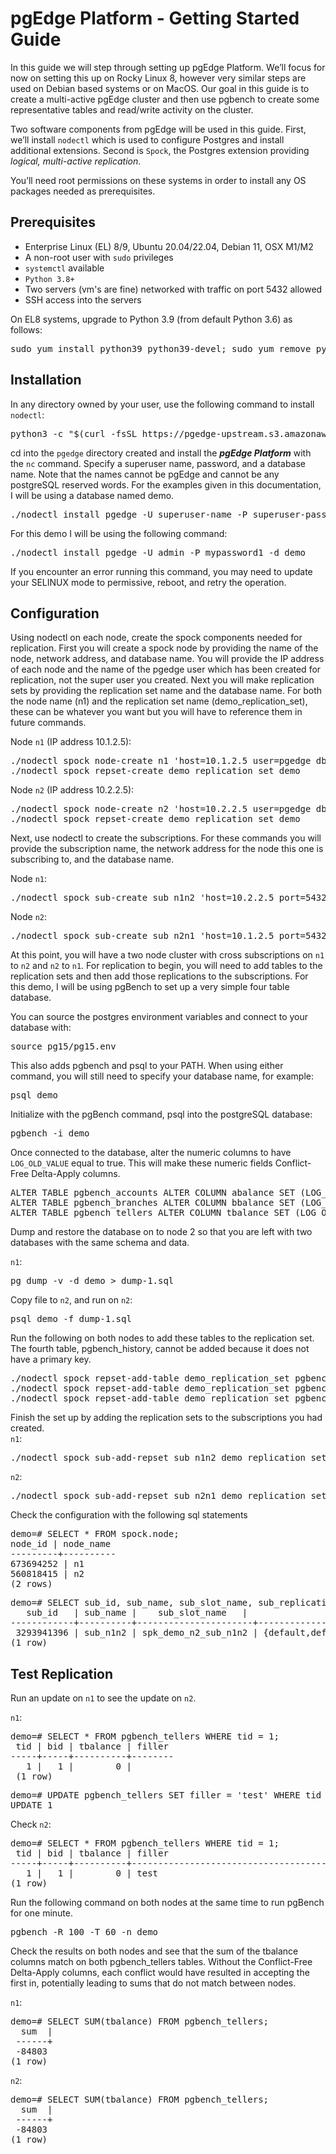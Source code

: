 # pgEdge Platform - Getting Started Guide

In this guide we will step through setting up pgEdge Platform. We’ll focus for now on setting this up on Rocky Linux 8, however very similar steps are used on Debian based systems or on MacOS. Our goal in this guide is to create a multi-active pgEdge cluster and then use pgbench to create some representative tables and read/write activity on the cluster.

Two software components from pgEdge will be used in this guide. First, we’ll install `nodectl` which is used to configure Postgres and install additional extensions. Second is `Spock`, the Postgres extension providing *logical, multi-active replication*.

You’ll need root permissions on these systems in order to install any OS packages needed as prerequisites.

## Prerequisites
- Enterprise Linux (EL) 8/9, Ubuntu 20.04/22.04, Debian 11, OSX M1/M2
- A non-root user with `sudo` privileges
- `systemctl` available
- `Python 3.8+`
- Two servers (vm's are fine) networked with traffic on port 5432 allowed
- SSH access into the servers

On EL8 systems, upgrade to Python 3.9 (from default Python 3.6) as follows:
<pre>
sudo yum install python39 python39-devel; sudo yum remove python3
</pre>

## Installation
In any directory owned by your user, use the following command to install `nodectl`:
<pre>
python3 -c "$(curl -fsSL https://pgedge-upstream.s3.amazonaws.com/REPO/install.py)"
</pre>

cd into the `pgedge` directory created and install the ***pgEdge Platform*** with the `nc` command. Specify a superuser name, password, and a database name. Note that the names cannot be pgEdge and cannot be any postgreSQL reserved words. For the examples given in this documentation, I will be using a database named demo.
<pre>
./nodectl install pgedge -U superuser-name -P superuser-password -d database-name
</pre>

For this demo I will be using the following command:
<pre>
./nodectl install pgedge -U admin -P mypassword1 -d demo
</pre>


If you encounter an error running this command, you may need to update your SELINUX mode to permissive, reboot, and retry the operation.

## Configuration 
Using nodectl on each node, create the spock components needed for replication. First you will create a spock node by providing the name of the node, network address, and database name. You will provide the IP address of each node and the name of the pgedge user which has been created for replication, not the super user you created. Next you will make replication sets by providing the replication set name and the database name. For both the node name (n1) and the replication set name (demo_replication_set), these can be whatever you want but you will have to reference them in future commands.

Node `n1` (IP address 10.1.2.5):
<pre>
./nodectl spock node-create n1 'host=10.1.2.5 user=pgedge dbname=demo' demo
./nodectl spock repset-create demo_replication_set demo
</pre>

Node `n2` (IP address 10.2.2.5):
<pre>
./nodectl spock node-create n2 'host=10.2.2.5 user=pgedge dbname=demo' demo
./nodectl spock repset-create demo_replication_set demo
</pre>

Next, use nodectl to create the subscriptions. For these commands you will provide the subscription name, the network address for the node this one is subscribing to, and the database name.

Node `n1`:
<pre>
./nodectl spock sub-create sub_n1n2 'host=10.2.2.5 port=5432 user=pgedge dbname=demo' demo
</pre>

Node `n2`:
<pre>
./nodectl spock sub-create sub_n2n1 'host=10.1.2.5 port=5432 user=pgedge dbname=demo' demo
</pre>

At this point, you will have a two node cluster with cross subscriptions on `n1` to `n2` and `n2` to `n1`. For replication to begin, you will need to add tables to the replication sets and then add those replications to the subscriptions. For this demo, I will be using pgBench to set up a very simple four table database.

You can source the postgres environment variables and connect to your database with:
<pre>
source pg15/pg15.env
</pre>

This also adds pgbench and psql to your PATH. When using either command, you will still need to specify your database name, for example:
<pre>
psql demo
</pre>

Initialize with the pgBench command, psql into the postgreSQL database:
<pre>
pgbench -i demo
</pre>
 
Once connected to the database, alter the numeric columns to have `LOG_OLD_VALUE` equal to true.  This will make these numeric fields Conflict-Free Delta-Apply columns.
<pre>
ALTER TABLE pgbench_accounts ALTER COLUMN abalance SET (LOG_OLD_VALUE=true);
ALTER TABLE pgbench_branches ALTER COLUMN bbalance SET (LOG_OLD_VALUE=true);
ALTER TABLE pgbench_tellers ALTER COLUMN tbalance SET (LOG_OLD_VALUE=true);
</pre>

Dump and restore the database on to node 2 so that you are left with two databases with the same schema and data.<br> 

`n1`:
<pre>
pg_dump -v -d demo > dump-1.sql
</pre>

Copy file to `n2`, and run on `n2`:
<pre>
psql demo -f dump-1.sql
</pre>

Run the following on both nodes to add these tables to the replication set. The fourth table, pgbench_history, cannot be added because it does not have a primary key.
<pre>
./nodectl spock repset-add-table demo_replication_set pgbench_branches demo
./nodectl spock repset-add-table demo_replication_set pgbench_tellers demo
./nodectl spock repset-add-table demo_replication_set pgbench_accounts demo
</pre>

Finish the set up by adding the replication sets to the subscriptions you had created.<br>
`n1`:
<pre>
./nodectl spock sub-add-repset sub_n1n2 demo_replication_set demo
</pre>

`n2`:
<pre>
./nodectl spock sub-add-repset sub_n2n1 demo_replication_set demo
</pre>

Check the configuration with the following sql statements
<pre>
demo=# SELECT * FROM spock.node;
node_id | node_name
---------+----------
673694252 | n1
560818415 | n2
(2 rows)
</pre>
<pre>
demo=# SELECT sub_id, sub_name, sub_slot_name, sub_replication_sets  FROM spock.subscription;
   sub_id   | sub_name |	sub_slot_name 	|                	sub_replication_sets             
------------+----------+----------------------+--------------------------------------------------------
 3293941396 | sub_n1n2 | spk_demo_n2_sub_n1n2 | {default,default_insert_only,ddl_sql,demo_replication_set}
(1 row)
</pre>
## Test Replication
Run an update on `n1` to see the update on `n2`.

`n1`:
<pre>
demo=# SELECT * FROM pgbench_tellers WHERE tid = 1;
 tid | bid | tbalance | filler
-----+-----+----------+--------
   1 |   1 |    	0 |
 (1 row)
</pre>

<pre>
demo=# UPDATE pgbench_tellers SET filler = 'test' WHERE tid = 1;
UPDATE 1
</pre>

Check `n2`:
<pre>
demo=# SELECT * FROM pgbench_tellers WHERE tid = 1;
 tid | bid | tbalance | filler  	 
-----+-----+----------+--------------------------------------------------
   1 |   1 |    	0 | test                               
(1 row)
</pre>

Run the following command on both nodes at the same time to run pgBench for one minute. 
<pre>
pgbench -R 100 -T 60 -n demo
</pre>

Check the results on both nodes and see that the sum of the tbalance columns match on both pgbench_tellers tables. Without the Conflict-Free Delta-Apply columns, each conflict would have resulted in accepting the first in, potentially leading to sums that do not match between nodes.
 
`n1`:
<pre>
demo=# SELECT SUM(tbalance) FROM pgbench_tellers;
  sum  |
 ------+
 -84803
(1 row)
</pre>

`n2`:
<pre>
demo=# SELECT SUM(tbalance) FROM pgbench_tellers;
  sum  |
 ------+
 -84803
(1 row)
</pre>


